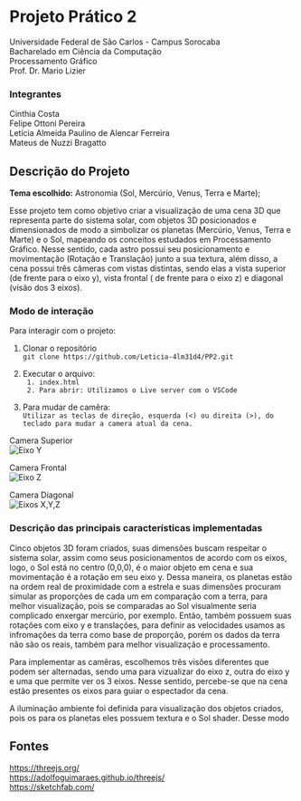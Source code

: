 # Projeto Prático 2  
Universidade Federal de São Carlos - Campus Sorocaba <br>
Bacharelado em Ciência da Computação <br>
Processamento Gráfico <br>
Prof. Dr. Mario Lizier <br>

### Integrantes
Cinthia Costa <br>
Felipe Ottoni Pereira <br>
Letícia Almeida Paulino de Alencar Ferreira <br>
Mateus de Nuzzi Bragatto <br>

## Descrição do Projeto
**Tema escolhido:** Astronomia (Sol, Mercúrio, Venus, Terra e Marte); <br>

Esse projeto tem como objetivo criar a visualização de uma cena 3D que representa parte do sistema solar, com objetos 3D posicionados e dimensionados de modo a simbolizar os planetas (Mercúrio, Venus, Terra e Marte) e o Sol, mapeando os conceitos estudados em Processamento Gráfico. Nesse sentido, cada astro possui seu posicionamento e movimentação (Rotação e Translação) junto a sua textura, além disso, a cena possui três câmeras com vistas distintas, sendo elas a vista superior (de frente para o eixo y), vista frontal ( de frente para o eixo z) e diagonal (visão dos 3 eixos).

### Modo de interação
Para interagir com o projeto:
1. Clonar o repositório<br>
```git clone https://github.com/Leticia-4lm31d4/PP2.git```
2. Executar o arquivo:<br> 
``` 1. index.html``` <br>
``` 2. Para abrir: Utilizamos o Live server com o VSCode```


3. Para mudar de camêra:<br>
```Utilizar as teclas de direção, esquerda (<) ou direita (>), do teclado para mudar a camera atual da cena.```

Camera Superior<br>
![Eixo Y](/imagens/eixoy.png)

Camera Frontal<br>
![Eixo Z](/imagens/eixoz.png)

Camera Diagonal<br>
![Eixos X,Y,Z](/imagens/eixoxyz.png)


### Descrição das principais características implementadas
<p>Cinco objetos 3D foram criados, suas dimensões buscam respeitar o sistema solar, assim como seus posicionamentos de acordo com os eixos, logo, o Sol está no centro (0,0,0), é o maior objeto em cena e sua movimentação é a rotação em seu eixo y. Dessa maneira, os planetas estão na ordem real de proximidade com a estrela e suas dimensões procuram simular as proporções de cada um em comparação com a terra, para melhor visualização, pois se comparadas ao Sol visualmente seria complicado enxergar mercúrio, por exemplo. Então, também possuem suas rotações com eixo y e translações, para definir as velocidades usamos as infromações da terra como base de proporção, porém os dados da terra não são os reais, também para melhor visualização e processamento.</p>
<p>Para implementar as camêras, escolhemos três visões diferentes que podem ser alternadas, sendo uma para vizualizar do eixo z, outra do eixo y e uma que permite ver os 3 eixos. Nesse sentido, percebe-se que na cena estão presentes os eixos para guiar o espectador da cena.</p>
A iluminação ambiente foi definida para visualização dos objetos criados, pois os para os planetas eles possuem textura e o Sol shader. Desse modo

## Fontes 
https://threejs.org/ <br>
https://adolfoguimaraes.github.io/threejs/ <br>
https://sketchfab.com/
